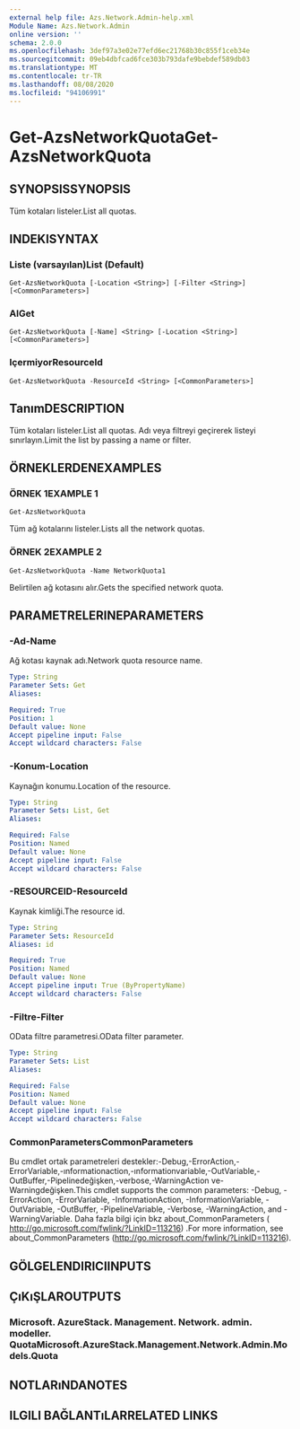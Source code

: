 ```yaml
---
external help file: Azs.Network.Admin-help.xml
Module Name: Azs.Network.Admin
online version: ''
schema: 2.0.0
ms.openlocfilehash: 3def97a3e02e77efd6ec21768b30c855f1ceb34e
ms.sourcegitcommit: 09eb4dbfcad6fce303b793dafe9bebdef589db03
ms.translationtype: MT
ms.contentlocale: tr-TR
ms.lasthandoff: 08/08/2020
ms.locfileid: "94106991"
---
```

# <span data-ttu-id="fb9b5-101">Get-AzsNetworkQuota</span><span class="sxs-lookup"><span data-stu-id="fb9b5-101">Get-AzsNetworkQuota</span></span>

## <span data-ttu-id="fb9b5-102">SYNOPSIS</span><span class="sxs-lookup"><span data-stu-id="fb9b5-102">SYNOPSIS</span></span>
<span data-ttu-id="fb9b5-103">Tüm kotaları listeler.</span><span class="sxs-lookup"><span data-stu-id="fb9b5-103">List all quotas.</span></span>

## <span data-ttu-id="fb9b5-104">INDEKI</span><span class="sxs-lookup"><span data-stu-id="fb9b5-104">SYNTAX</span></span>

### <span data-ttu-id="fb9b5-105">Liste (varsayılan)</span><span class="sxs-lookup"><span data-stu-id="fb9b5-105">List (Default)</span></span>
```
Get-AzsNetworkQuota [-Location <String>] [-Filter <String>] [<CommonParameters>]
```

### <span data-ttu-id="fb9b5-106">Al</span><span class="sxs-lookup"><span data-stu-id="fb9b5-106">Get</span></span>
```
Get-AzsNetworkQuota [-Name] <String> [-Location <String>] [<CommonParameters>]
```

### <span data-ttu-id="fb9b5-107">Içermiyor</span><span class="sxs-lookup"><span data-stu-id="fb9b5-107">ResourceId</span></span>
```
Get-AzsNetworkQuota -ResourceId <String> [<CommonParameters>]
```

## <span data-ttu-id="fb9b5-108">Tanım</span><span class="sxs-lookup"><span data-stu-id="fb9b5-108">DESCRIPTION</span></span>
<span data-ttu-id="fb9b5-109">Tüm kotaları listeler.</span><span class="sxs-lookup"><span data-stu-id="fb9b5-109">List all quotas.</span></span>
<span data-ttu-id="fb9b5-110">Adı veya filtreyi geçirerek listeyi sınırlayın.</span><span class="sxs-lookup"><span data-stu-id="fb9b5-110">Limit the list by passing a name or filter.</span></span>

## <span data-ttu-id="fb9b5-111">ÖRNEKLERDEN</span><span class="sxs-lookup"><span data-stu-id="fb9b5-111">EXAMPLES</span></span>

### <span data-ttu-id="fb9b5-112">ÖRNEK 1</span><span class="sxs-lookup"><span data-stu-id="fb9b5-112">EXAMPLE 1</span></span>
```
Get-AzsNetworkQuota
```

<span data-ttu-id="fb9b5-113">Tüm ağ kotalarını listeler.</span><span class="sxs-lookup"><span data-stu-id="fb9b5-113">Lists all the  network quotas.</span></span>

### <span data-ttu-id="fb9b5-114">ÖRNEK 2</span><span class="sxs-lookup"><span data-stu-id="fb9b5-114">EXAMPLE 2</span></span>
```
Get-AzsNetworkQuota -Name NetworkQuota1
```

<span data-ttu-id="fb9b5-115">Belirtilen ağ kotasını alır.</span><span class="sxs-lookup"><span data-stu-id="fb9b5-115">Gets the specified network quota.</span></span>

## <span data-ttu-id="fb9b5-116">PARAMETRELERINE</span><span class="sxs-lookup"><span data-stu-id="fb9b5-116">PARAMETERS</span></span>

### <span data-ttu-id="fb9b5-117">-Ad</span><span class="sxs-lookup"><span data-stu-id="fb9b5-117">-Name</span></span>
<span data-ttu-id="fb9b5-118">Ağ kotası kaynak adı.</span><span class="sxs-lookup"><span data-stu-id="fb9b5-118">Network quota resource name.</span></span>

```yaml
Type: String
Parameter Sets: Get
Aliases:

Required: True
Position: 1
Default value: None
Accept pipeline input: False
Accept wildcard characters: False
```

### <span data-ttu-id="fb9b5-119">-Konum</span><span class="sxs-lookup"><span data-stu-id="fb9b5-119">-Location</span></span>
<span data-ttu-id="fb9b5-120">Kaynağın konumu.</span><span class="sxs-lookup"><span data-stu-id="fb9b5-120">Location of the resource.</span></span>

```yaml
Type: String
Parameter Sets: List, Get
Aliases:

Required: False
Position: Named
Default value: None
Accept pipeline input: False
Accept wildcard characters: False
```

### <span data-ttu-id="fb9b5-121">-RESOURCEID</span><span class="sxs-lookup"><span data-stu-id="fb9b5-121">-ResourceId</span></span>
<span data-ttu-id="fb9b5-122">Kaynak kimliği.</span><span class="sxs-lookup"><span data-stu-id="fb9b5-122">The resource id.</span></span>

```yaml
Type: String
Parameter Sets: ResourceId
Aliases: id

Required: True
Position: Named
Default value: None
Accept pipeline input: True (ByPropertyName)
Accept wildcard characters: False
```

### <span data-ttu-id="fb9b5-123">-Filtre</span><span class="sxs-lookup"><span data-stu-id="fb9b5-123">-Filter</span></span>
<span data-ttu-id="fb9b5-124">OData filtre parametresi.</span><span class="sxs-lookup"><span data-stu-id="fb9b5-124">OData filter parameter.</span></span>

```yaml
Type: String
Parameter Sets: List
Aliases:

Required: False
Position: Named
Default value: None
Accept pipeline input: False
Accept wildcard characters: False
```

### <span data-ttu-id="fb9b5-125">CommonParameters</span><span class="sxs-lookup"><span data-stu-id="fb9b5-125">CommonParameters</span></span>
<span data-ttu-id="fb9b5-126">Bu cmdlet ortak parametreleri destekler:-Debug,-ErrorAction,-ErrorVariable,-ınformationaction,-ınformationvariable,-OutVariable,-OutBuffer,-Pipelinedeğişken,-verbose,-WarningAction ve-Warningdeğişken.</span><span class="sxs-lookup"><span data-stu-id="fb9b5-126">This cmdlet supports the common parameters: -Debug, -ErrorAction, -ErrorVariable, -InformationAction, -InformationVariable, -OutVariable, -OutBuffer, -PipelineVariable, -Verbose, -WarningAction, and -WarningVariable.</span></span> <span data-ttu-id="fb9b5-127">Daha fazla bilgi için bkz about_CommonParameters ( http://go.microsoft.com/fwlink/?LinkID=113216) .</span><span class="sxs-lookup"><span data-stu-id="fb9b5-127">For more information, see about_CommonParameters (http://go.microsoft.com/fwlink/?LinkID=113216).</span></span>

## <span data-ttu-id="fb9b5-128">GÖLGELENDIRICI</span><span class="sxs-lookup"><span data-stu-id="fb9b5-128">INPUTS</span></span>

## <span data-ttu-id="fb9b5-129">ÇıKıŞLAR</span><span class="sxs-lookup"><span data-stu-id="fb9b5-129">OUTPUTS</span></span>

### <span data-ttu-id="fb9b5-130">Microsoft. AzureStack. Management. Network. admin. modeller. Quota</span><span class="sxs-lookup"><span data-stu-id="fb9b5-130">Microsoft.AzureStack.Management.Network.Admin.Models.Quota</span></span>

## <span data-ttu-id="fb9b5-131">NOTLARıNDA</span><span class="sxs-lookup"><span data-stu-id="fb9b5-131">NOTES</span></span>

## <span data-ttu-id="fb9b5-132">ILGILI BAĞLANTıLAR</span><span class="sxs-lookup"><span data-stu-id="fb9b5-132">RELATED LINKS</span></span>
